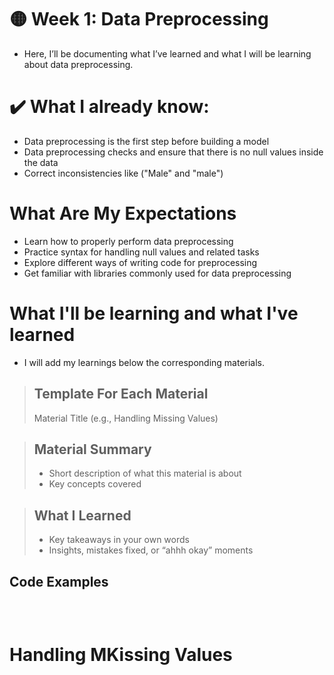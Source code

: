 # 🟡 Week 1: Data Preprocessing

- Here, I’ll be documenting what I’ve learned and what I will be learning about data preprocessing.  


# ✔️ What I already know:

- Data preprocessing is the first step before building a model
- Data preprocessing checks and ensure that there is no null values inside the data
- Correct inconsistencies like ("Male" and "male")


#  What Are My Expectations

- Learn how to properly perform data preprocessing  
- Practice syntax for handling null values and related tasks  
- Explore different ways of writing code for preprocessing  
- Get familiar with libraries commonly used for data preprocessing  


# What I'll be learning and what I've learned 
- I will add my learnings below the corresponding materials. 

>## Template For Each Material
> Material Title (e.g., Handling Missing Values)

>## Material Summary
>- Short description of what this material is about  
>- Key concepts covered  

>##  What I Learned
>- Key takeaways in your own words  
>- Insights, mistakes fixed, or “ahhh okay” moments  

##  Code Examples
```python

```
<br>

# Handling MKissing Values